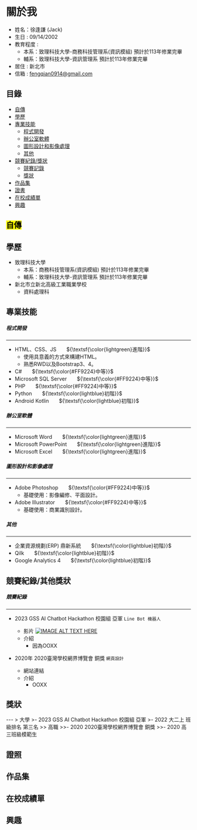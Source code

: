 
# 關於我

- 姓名：徐逢謙 (Jack)
- 生日 : 09/14/2002
- 教育程度 :
  - 本系：致理科技大學-商務科技管理系(資訊模組) 預計於113年修業完畢
  - 輔系：致理科技大學-資訊管理系              預計於113年修業完畢
- 居住 : 新北市
- 信箱 : fengqian0914@gmail.com
## 目錄
- [自傳](https://github.com/fengqian0914/fengqian.github.io/edit/main/README.md#Autobiography)
- [學歷](https://github.com/fengqian0914/fengqian.github.io/edit/main/README.md#Educational_qualifications)
- [專業技能](https://github.com/fengqian0914/fengqian.github.io/edit/main/README.md#Professional_skills)
  - [程式開發](https://github.com/fengqian0914/fengqian.github.io/edit/main/README.md#Program_Development)
  - [辦公室軟體](https://github.com/fengqian0914/fengqian.github.io/edit/main/README.md#Office_software)
  - [圖形設計和影像處理](https://github.com/fengqian0914/fengqian.github.io/edit/main/README.md#Graphic_design_and_imageprocessing)
  - [其他](https://github.com/fengqian0914/fengqian.github.io/edit/main/README.md#Other)
- [競賽紀錄/獎狀](https://github.com/fengqian0914/fengqian.github.io/edit/main/README.md#Competition_records/Certificates)
  - [競賽記錄](https://github.com/fengqian0914/fengqian.github.io/edit/main/README.md#Contest_Record)
  - [獎狀](https://github.com/fengqian0914/fengqian.github.io/edit/main/README.md#Certificates)
- [作品集](https://github.com/fengqian0914/fengqian.github.io/edit/main/README.md#Portfolio)
- [證書](https://github.com/fengqian0914/fengqian.github.io/edit/main/README.md#certificate)
- [在校成績單](https://github.com/fengqian0914/fengqian.github.io/edit/main/README.md#School_transcript)
- [興趣](https://github.com/fengqian0914/fengqian.github.io/edit/main/README.md#Interest)




## <mark id="Interest">自傳</mark>

## 學歷
  - 致理科技大學
    - 本系：商務科技管理系(資訊模組) 預計於113年修業完畢
    - 輔系：致理科技大學-資訊管理系  預計於113年修業完畢
  - 新北市立新北高級工業職業學校
    - 資料處理科 

## 專業技能

##### 程式開發
---
  - HTML、CSS、JS &nbsp;&nbsp;&nbsp;&nbsp;&nbsp; ${\textsf{\color{lightgreen}進階}}$  
    - 使用具意義的方式來構建HTML。
    - 熟悉RWD以及Bootstrap3、4。
  - C# &nbsp;&nbsp;&nbsp;&nbsp;&nbsp; ${\textsf{\color{#FF9224}中等}}$
  - Microsoft SQL Server &nbsp;&nbsp;&nbsp;&nbsp;&nbsp; ${\textsf{\color{#FF9224}中等}}$
  - PHP &nbsp;&nbsp;&nbsp;&nbsp;&nbsp; ${\textsf{\color{#FF9224}中等}}$
  - Python &nbsp;&nbsp;&nbsp;&nbsp;&nbsp; ${\textsf{\color{lightblue}初階}}$
  - Android Kotlin &nbsp;&nbsp;&nbsp;&nbsp;&nbsp; ${\textsf{\color{lightblue}初階}}$

##### 辦公室軟體
--- 
  - Microsoft Word &nbsp;&nbsp;&nbsp;&nbsp;&nbsp; ${\textsf{\color{lightgreen}進階}}$  
  - Microsoft PowerPoint &nbsp;&nbsp;&nbsp;&nbsp;&nbsp; ${\textsf{\color{lightgreen}進階}}$  
  - Microsoft Excel &nbsp;&nbsp;&nbsp;&nbsp;&nbsp; ${\textsf{\color{lightgreen}進階}}$

##### 圖形設計和影像處理
---
  - Adobe Photoshop &nbsp;&nbsp;&nbsp;&nbsp;&nbsp; ${\textsf{\color{#FF9224}中等}}$
    - 基礎使用：影像編修、平面設計。
  - Adobe Illustrator &nbsp;&nbsp;&nbsp;&nbsp;&nbsp; ${\textsf{\color{#FF9224}中等}}$
    - 基礎使用：商業識別設計。
      
##### 其他    
---
  - 企業資源規劃(ERP) 鼎新系統 &nbsp;&nbsp;&nbsp;&nbsp;&nbsp; ${\textsf{\color{lightblue}初階}}$
  - Qilk &nbsp;&nbsp;&nbsp;&nbsp;&nbsp; ${\textsf{\color{lightblue}初階}}$
  - Google Analytics 4 &nbsp;&nbsp;&nbsp;&nbsp;&nbsp; ${\textsf{\color{lightblue}初階}}$
    
## 競賽紀錄/其他獎狀

##### 競賽紀錄 
---
  - 2023 GSS AI Chatbot Hackathon 校園組 亞軍  `Line Bot 機器人`
    - 影片
      [![IMAGE ALT TEXT HERE](https://img.youtube.com/vi/MeMtXf6m2OI/maxresdefault.jpg)](https://www.youtube.com/watch?v=MeMtXf6m2OI)
    - 介紹
      - 因為OOXX
    
  - 2020年 2020臺灣學校網界博覽會 銅獎      `網頁設計`
    - 網站連結
    - 介紹
      - OOXX 
    


<h2 id="certificate_of_merit">獎狀 </h2>
---
  > 大學
  >- 2023 GSS AI Chatbot Hackathon 校園組 亞軍
  >- 2022 大二上 班級排名 第三名
  >> 高職
  >>- 2020 2020臺灣學校網界博覽會 銅獎
  >>- 2020 高三班級模範生

## 證照

## 作品集

## 在校成績單

## 興趣

